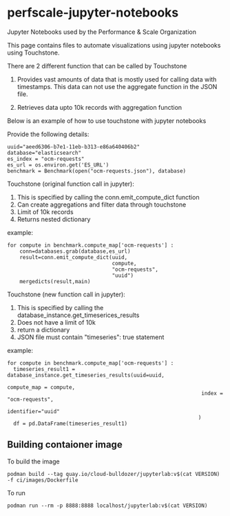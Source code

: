 # perfscale-jupyter-notebooks

Jupyter Notebooks used by the Performance & Scale Organization

This page contains files to automate visualizations using jupyter notebooks using Touchstone.

There are 2 different function that can be called by Touchstone

1) Provides vast amounts of data that is mostly used for calling data with timestamps. This data can not use the aggregate function in the JSON file.

2) Retrieves data upto 10k records with aggregation function


Below is an example of how to use touchstone with jupyter notebooks

Provide the following details:

    uuid="aeed6306-b7e1-11eb-b313-e86a640406b2"
    database="elasticsearch"
    es_index = "ocm-requests"
    es_url = os.environ.get('ES_URL')
    benchmark = Benchmark(open("ocm-requests.json"), database)

Touchstone (original function call in jupyter):

  1) This is specified by calling the conn.emit_compute_dict function
  2) Can create aggregations and filter data through touchstone
  3) Limit of 10k records
  4) Returns nested dictionary

  example:

    for compute in benchmark.compute_map['ocm-requests'] :
        conn=databases.grab(database,es_url)
        result=conn.emit_compute_dict(uuid,
                                      compute,
                                      "ocm-requests",
                                      "uuid")
        mergedicts(result,main)


Touchstone (new function call in jupyter):

  1) This is specified by calling the database_instance.get_timeserices_results
  2) Does not have a limit of 10k
  3) return a dictionary
  4) JSON file must contain "timeseries": true statement

  example:

    for compute in benchmark.compute_map['ocm-requests'] :
      timeseries_result1 = database_instance.get_timeseries_results(uuid=uuid,
                                                                   compute_map = compute,
                                                                   index = "ocm-requests",
                                                                   identifier="uuid"
                                                                  )
      df = pd.DataFrame(timeseries_result1)

## Building contaioner image

To build the image

`podman build --tag quay.io/cloud-bulldozer/jupyterlab:v$(cat VERSION) -f ci/images/Dockerfile`

To run

`podman run --rm -p 8888:8888 localhost/jupyterlab:v$(cat VERSION)`

